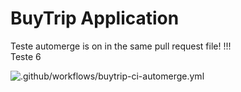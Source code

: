 # BuyTrip Application

Teste automerge is on in the same pull request file!
!!!  
Teste 6

![.github/workflows/buytrip-ci-automerge.yml](https://github.com/arilsonsantos/trip-application/workflows/.github/workflows/buytrip-ci-automerge.yml/badge.svg?branch=homolog)